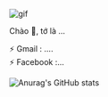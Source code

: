 ![gif](https://64.media.tumblr.com/0357b948fd16f535d8edd692d5272fa5/tumblr_owou9sF64q1vviqkjo1_540.gifv)

Chào 👋, tớ là ... 

⚡ Gmail : ....                                                                                                                                             
⚡ Facebook :...

![Anurag's GitHub stats](https://github-readme-stats.vercel.app/api?username=NguyenHoangViet&show_icons=true&theme=dracula)
